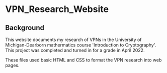 # VPN_Research_Website

## Background

This website documents my research of VPNs in the University of Michigan-Dearborn mathermatics course 'Introduction to Cryptography'.
This project was completed and turned in for a grade in April 2022.

These files used basic HTML and CSS to format the VPN research into web pages. 
